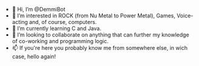 - 👋 Hi, I’m @DemmiBot
- 👀 I’m interested in ROCK (from Nu Metal to Power Metal), Games, Voice-acting and, of course, computers.
- 🌱 I’m currently learning C and Java.
- 💞️ I’m looking to collaborate on anything that can further my knowledge of co-working and programming logic.
- 📫 If you're here you probably know me from somewhere else, in wich case, hello again!

<!---
DemmiBot/DemmiBot is a ✨ special ✨ repository because its `README.md` (this file) appears on your GitHub profile.
You can click the Preview link to take a look at your changes.
--->

